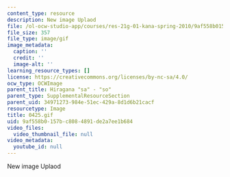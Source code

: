 ```yaml
---
content_type: resource
description: New image Uplaod
file: /ol-ocw-studio-app/courses/res-21g-01-kana-spring-2010/9af558b0157bc8084891de2a7ee1b684_0425.gif
file_size: 357
file_type: image/gif
image_metadata:
  caption: ''
  credit: ''
  image-alt: ''
learning_resource_types: []
license: https://creativecommons.org/licenses/by-nc-sa/4.0/
ocw_type: OCWImage
parent_title: Hiragana "sa" - "so"
parent_type: SupplementalResourceSection
parent_uid: 34971273-984e-51ec-429a-8d1d6b21cacf
resourcetype: Image
title: 0425.gif
uid: 9af558b0-157b-c808-4891-de2a7ee1b684
video_files:
  video_thumbnail_file: null
video_metadata:
  youtube_id: null
---
```

New image Uplaod
